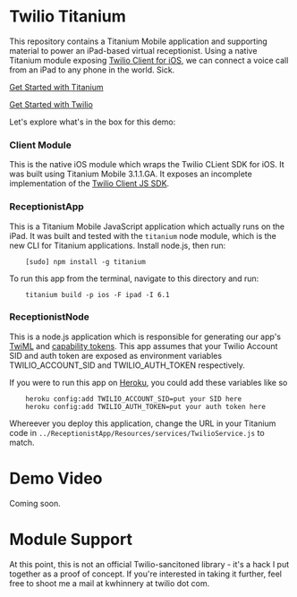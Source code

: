 # Twilio Titanium

This repository contains a Titanium Mobile application and supporting material 
to power an iPad-based virtual receptionist. Using a native Titanium module 
exposing [Twilio Client for iOS](http://www.twilio.com/docs/client/ios), we
can connect a voice call from an iPad to any phone in the world. Sick.

[Get Started with Titanium](http://docs.appcelerator.com/titanium/latest/#!/guide/Quick_Start)

[Get Started with Twilio](https://www.twilio.com/try-twilio)

Let's explore what's in the box for this demo:

### Client Module
This is the native iOS module which wraps the Twilio CLient SDK for iOS.  It was 
built using Titanium Mobile 3.1.1.GA.  It exposes an incomplete implementation
of the [Twilio Client JS SDK](http://www.twilio.com/docs/client/twilio-js).

### ReceptionistApp
This is a Titanium Mobile JavaScript application which actually runs on the iPad.
It was built and tested with the `titanium` node module, which is the new CLI
for Titanium applications.  Install node.js, then run:

        [sudo] npm install -g titanium

To run this app from the terminal, navigate to this directory and run:

        titanium build -p ios -F ipad -I 6.1

### ReceptionistNode
This is a node.js application which is responsible for generating our app's
[TwiML](http://www.twilio.com/docs/api/twiml) and 
[capability tokens](http://www.twilio.com/docs/client/capability-tokens). This
app assumes that your Twilio Account SID and auth token are exposed as
environment variables TWILIO_ACCOUNT_SID and TWILIO_AUTH_TOKEN respectively. 

If you were to run this app on [Heroku](http://www.heroku.com), you could add
these variables like so
        
        heroku config:add TWILIO_ACCOUNT_SID=put your SID here
        heroku config:add TWILIO_AUTH_TOKEN=put your auth token here

Whereever you deploy this application, change the URL in your Titanium code
in `../ReceptionistApp/Resources/services/TwilioService.js` to match.

# Demo Video
Coming soon.

# Module Support
At this point, this is not an official Twilio-sancitoned library - it's a hack
I put together as a proof of concept.  If you're interested in taking it further,
feel free to shoot me a mail at kwhinnery at twilio dot com.
